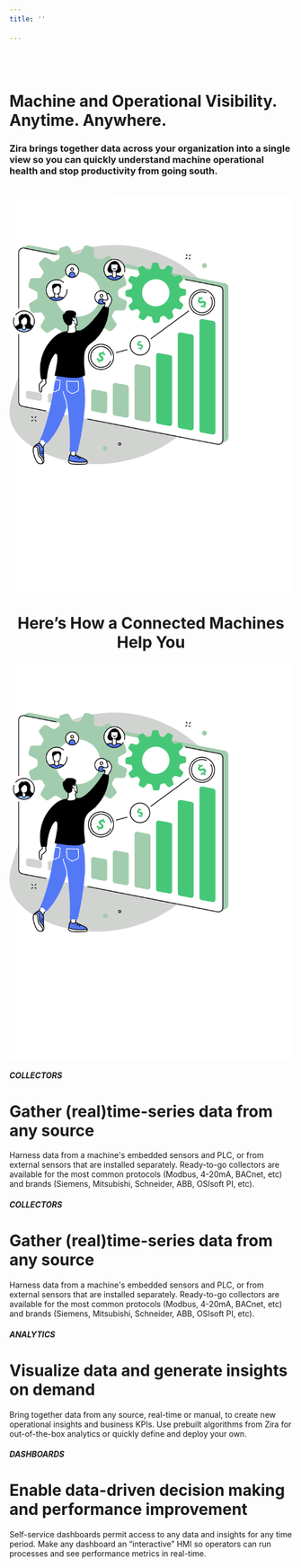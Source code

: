 ```yaml
---
title: ''

---
```

<div class="uk-container uk-container-medium">
<div class="uk-child-width-1-2@m uk-grid-match uk-text-left uk-margin-medium-center uk-grid" data-uk-grid="" style="vertical-align: middle;">
<div class="uk-first-column">
<div class="uk-text-left">
<br><br>
<h1>
Machine and Operational Visibility. Anytime. Anywhere.
</h1>
<h3>
Zira brings together data across your organization into a single view so you can quickly understand machine operational health and stop productivity from going south.
</h3>
<a style="color:white" class="uk-button uk-button-primary uk-button-large uk-margin-medium-top" href="https://my.zira.us">Get connected</a>
<a style="color:white" class="uk-button uk-button-secondary uk-button-large uk-margin-medium-top" href="https://my.zira.us">Learn more</a>
</div>
</div>
<div>
<img src="/uploads/connected_machines.svg" style="display: block;
  margin-left: auto;
  margin-right: auto;">
</div>
</div>
</div>

<div class="uk-container uk-container-medium">
  <h1><center>Here’s How a Connected Machines Help You</center></h1>
<div class="uk-child-width-1-2@m uk-grid-match uk-text-left uk-margin-medium-center uk-grid" data-uk-grid="" style="vertical-align: middle;">
<div class="uk-first-column">
<div class="uk-text-left">
<img src="/uploads/connected_machines.svg" style="display: block;
  margin-left: auto;
  margin-right: auto;">
</div>
</div>
<div>
   <h5>COLLECTORS</h5>
<h1>
Gather (real)time-series data from any source
</h1>
<p>
Harness data from a machine's embedded sensors and PLC, or from external sensors that are installed separately. Ready-to-go collectors are available for the most common protocols (Modbus, 4-20mA, BACnet, etc) and brands (Siemens, Mitsubishi, Schneider, ABB, OSIsoft PI, etc).
</p>
</div>
</div>

##### COLLECTORS

# Gather (real)time-series data from any source

Harness data from a machine's embedded sensors and PLC, or from external sensors that are installed separately. Ready-to-go collectors are available for the most common protocols (Modbus, 4-20mA, BACnet, etc) and brands (Siemens, Mitsubishi, Schneider, ABB, OSIsoft PI, etc).

##### ANALYTICS

# Visualize data and generate insights on demand

Bring together data from any source, real-time or manual, to create new operational insights and business KPIs. Use prebuilt algorithms from Zira for out-of-the-box analytics or quickly define and deploy your own.

##### DASHBOARDS

# Enable data-driven decision making and performance improvement

Self-service dashboards permit access to any data and insights for any time period. Make any dashboard an “interactive” HMI so operators can run processes and see performance metrics in real-time.